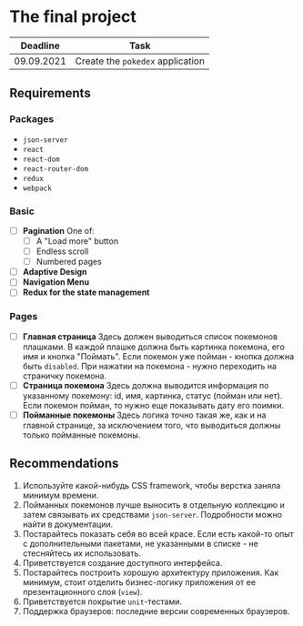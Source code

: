 # The final project

|  Deadline  |               Task               |
| :--------: | :------------------------------: |
| 09.09.2021 | Create the `pokedex` application |

## Requirements

### Packages

-   `json-server`
-   `react`
-   `react-dom`
-   `react-router-dom`
-   `redux`
-   `webpack`

### Basic

-   [ ] **Pagination** One of:
    -   [ ] A "Load more" button
    -   [ ] Endless scroll
    -   [ ] Numbered pages
-   [ ] **Adaptive Design**
-   [ ] **Navigation Menu**
-   [ ] **Redux for the state management**

### Pages

-   [ ] **Главная страница** Здесь должен выводиться список покемонов плашками.
        В каждой плашке должна быть картинка покемона, его имя и кнопка
        "Поймать". Если покемон уже пойман - кнопка должна быть `disabled`. При
        нажатии на покемона - нужно переходить на страничку покемона.
-   [ ] **Страница покемона** Здесь должна выводится информация по указанному
        покемону: id, имя, картинка, статус (пойман или нет). Если покемон
        пойман, то нужно еще показывать дату его поимки.
-   [ ] **Пойманные покемоны** Здесь логика точно такая же, как и на главной
        странице, за исключением того, что выводиться должны только пойманные
        покемоны.

## Recommendations

1.  Используйте какой-нибудь CSS framework, чтобы верстка заняла минимум
    времени.
2.  Пойманных покемонов лучше выносить в отдельную коллекцию и затем связывать
    их средствами `json-server`. Подробности можно найти в документации.
3.  Постарайтесь показать себя во всей красе. Если есть какой-то опыт с
    дополнительными пакетами, не указанными в списке - не стесняйтесь их
    использовать.
4.  Приветствуется создание доступного интерфейса.
5.  Постарайтесь построить хорошую архитектуру приложения. Как минимум, стоит
    отделить бизнес-логику приложения от ее презентационного слоя (`view`).
6.  Приветствуется покрытие `unit`-тестами.
7.  Поддержка браузеров: последние версии современных браузеров.
